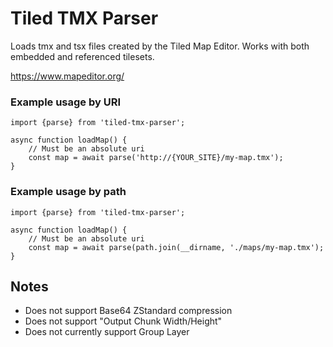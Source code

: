 # Tiled TMX Parser

Loads tmx and tsx files created by the Tiled Map Editor.
Works with both embedded and referenced tilesets.

https://www.mapeditor.org/

### Example usage by URI

    import {parse} from 'tiled-tmx-parser';
    
    async function loadMap() {
        // Must be an absolute uri
        const map = await parse('http://{YOUR_SITE}/my-map.tmx');
    }

### Example usage by path

    import {parse} from 'tiled-tmx-parser';
    
    async function loadMap() {
        // Must be an absolute uri
        const map = await parse(path.join(__dirname, './maps/my-map.tmx');
    }



## Notes

* Does not support Base64 ZStandard compression
* Does not support "Output Chunk Width/Height"
* Does not currently support Group Layer
